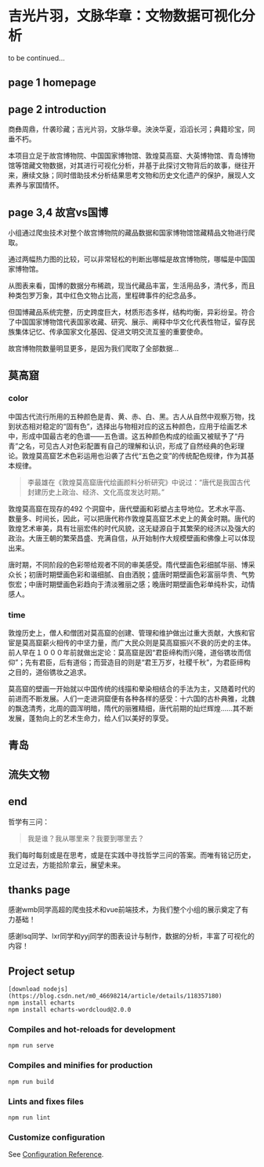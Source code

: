 

# 吉光片羽，文脉华章：文物数据可视化分析

to be continued...

## page 1 homepage



##  page 2 introduction

商彝周鼎，什袭珍藏；吉光片羽，文脉华章。泱泱华夏，滔滔长河；典籍珍宝，同垂不朽。

本项目立足于故宫博物院、中国国家博物馆、敦煌莫高窟、大英博物馆、青岛博物馆等馆藏文物数据，对其进行可视化分析，并基于此探讨文物背后的故事，继往开来，赓续文脉；同时借助技术分析结果思考文物和历史文化遗产的保护，展现人文素养与家国情怀。

## page 3,4 故宫vs国博

小组通过爬虫技术对整个故宫博物院的藏品数据和国家博物馆馆藏精品文物进行爬取。

通过两幅热力图的比较，可以非常轻松的判断出哪幅是故宫博物院，哪幅是中国国家博物馆。



从图表来看，国博的数据分布稀疏，现当代藏品丰富，生活用品多，清代多，而且种类包罗万象，其中红色文物占比高，里程碑事件的纪念品多。

但国博藏品系统完整，历史跨度巨大，材质形态多样，结构均衡，异彩纷呈。符合了中国国家博物馆代表国家收藏、研究、展示、阐释中华文化代表性物证，留存民族集体记忆、传承国家文化基因、促进文明交流互鉴的重要使命。



故宫博物院数量明显更多，是因为我们爬取了全部数据...

## 莫高窟

### color

中国古代流行所用的五种颜色是青、黄、赤、白、黑。古人从自然中观察万物，找到状态相对稳定的“固有色”，选择出与物相对应的这五种颜色，应用于绘画艺术中，形成中国最古老的色谱——五色谱。这五种颜色构成的绘画又被赋予了“丹青”之名，可见古人对色彩配置有自己的理解和认识，形成了自然经典的色彩理论。敦煌莫高窟艺术色彩运用也沿袭了古代“五色之变”的传统配色规律，作为其基本规律。

> 李最雄在《敦煌莫高窟唐代绘画颜料分析研究》中说过：“唐代是我国古代封建历史上政治、经济、文化高度发达时期。”

敦煌莫高窟在现存的492 个洞窟中，唐代壁画和彩塑占主导地位。艺术水平高、数量多、时间长，因此，可以把唐代称作敦煌莫高窟艺术史上的黄金时期。唐代的敦煌艺术审美，具有壮丽宏伟的时代风貌，这无疑源自于其繁荣的经济以及强大的政治。大唐王朝的繁荣昌盛、充满自信，从开始制作大规模壁画和佛像上可以体现出来。

唐时期，不同阶段的色彩带给观者不同的审美感受。隋代壁画色彩细腻华丽、博采众长；初唐时期壁画色彩和谐细腻、自由洒脱；盛唐时期壁画色彩富丽华贵、气势恢宏；中唐时期壁画色彩趋向于清淡雅丽之感；晚唐时期壁画色彩单纯朴实，动情感人。

### time

敦煌历史上，僧人和僧团对莫高窟的创建、管理和维护做出过重大贡献，大族和官宦是莫高窟薪火相传的中坚力量，而广大民众则是莫高窟振兴不衰的历史的主体。前人早在１０００年前就做出定论：莫高窟是因“君臣缔构而兴隆，道俗镌妆而信仰”；先有君臣，后有道俗；而营造目的则是“君王万岁，社稷千秋”，为君臣缔构之目的，道俗镌妆之追求。

莫高窟的壁画一开始就以中国传统的线描和晕染相结合的手法为主，又随着时代的前进而不断发展。人们一走进洞窟便有各种各样的感受：十六国的古朴典雅，北魏的飘逸清秀，北周的圆浑明暗，隋代的丽雅精细，唐代前期的灿烂辉煌……其不断发展，蓬勃向上的艺术生命力，给人们以美好的享受。



## 青岛





## 流失文物





## end

哲学有三问：

> 我是谁？我从哪里来？我要到哪里去？

我们每时每刻或是在思考，或是在实践中寻找哲学三问的答案。而唯有铭记历史，立足过去，方能拾阶拿云，展望未来。

##  thanks page

感谢wmb同学高超的爬虫技术和vue前端技术，为我们整个小组的展示奠定了有力基础！

感谢lsq同学、lxr同学和yyj同学的图表设计与制作，数据的分析，丰富了可视化的内容！









## Project setup

```
[download nodejs](https://blog.csdn.net/m0_46698214/article/details/118357180)
npm install echarts
npm install echarts-wordcloud@2.0.0
```

### Compiles and hot-reloads for development
```
npm run serve
```

### Compiles and minifies for production
```
npm run build
```

### Lints and fixes files
```
npm run lint
```

### Customize configuration
See [Configuration Reference](https://cli.vuejs.org/config/).
